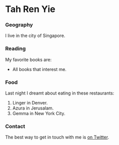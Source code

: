 # Tah Ren Yie

### Geography

I live in the city of Singapore.

### Reading

My favorite books are:

- All books that interest me.

### Food

Last night I dreamt about eating in these restaurants:

1. Linger in Denver.
2. Azura in Jerusalam.
3. Gemma in New York City.

### Contact

The best way to get in touch with me is [on Twitter](https://twitter.com/tahrenyie85).
